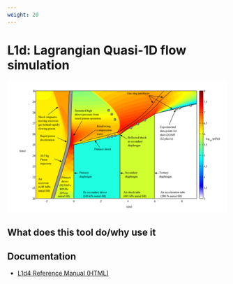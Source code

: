 ```yaml
---
weight: 20
---
```


# L1d: Lagrangian Quasi-1D flow simulation

![](/images/L1d_tube_analysis_plot_m10p0_plot_600dpi_xshift.png)

## What does this tool do/why use it

## Documentation
- [L1d4 Reference Manual (HTML)](/html/l1d-reference-manual.html)
